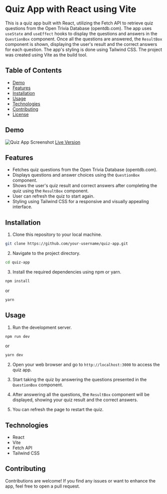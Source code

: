 # Quiz App with React using Vite

This is a quiz app built with React, utilizing the Fetch API to retrieve quiz questions from the Open Trivia Database (opentdb.com). The app uses `useState` and `useEffect` hooks to display the questions and answers in the `QuestionBox` component. Once all the questions are answered, the `ResultBox` component is shown, displaying the user's result and the correct answers for each question. The app's styling is done using Tailwind CSS. The project was created using Vite as the build tool.

## Table of Contents

- [Demo](#demo)
- [Features](#features)
- [Installation](#installation)
- [Usage](#usage)
- [Technologies](#technologies)
- [Contributing](#contributing)
- [License](#license)

## Demo
![Quiz App Screenshot](screenshot.png)
[Live Version](https://shayan-react-quiz.netlify.app)

## Features

- Fetches quiz questions from the Open Trivia Database (opentdb.com).
- Displays questions and answer choices using the `QuestionBox` component.
- Shows the user's quiz result and correct answers after completing the quiz using the `ResultBox` component.
- User can refresh the quiz to start again.
- Styling using Tailwind CSS for a responsive and visually appealing interface.

## Installation

1. Clone this repository to your local machine.

```bash
git clone https://github.com/your-username/quiz-app.git
```

2. Navigate to the project directory.

```bash
cd quiz-app
```

3. Install the required dependencies using npm or yarn.

```bash
npm install
```
or
```bash
yarn
```

## Usage

1. Run the development server.

```bash
npm run dev
```
or
```bash
yarn dev
```

2. Open your web browser and go to `http://localhost:3000` to access the quiz app.

3. Start taking the quiz by answering the questions presented in the `QuestionBox` component.

4. After answering all the questions, the `ResultBox` component will be displayed, showing your quiz result and the correct answers.

5. You can refresh the page to restart the quiz.

## Technologies

- React
- Vite
- Fetch API
- Tailwind CSS

## Contributing

Contributions are welcome! If you find any issues or want to enhance the app, feel free to open a pull request.